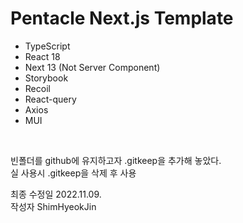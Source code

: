 # Pentacle Next.js Template

- TypeScript
- React 18
- Next 13 (Not Server Component)
- Storybook
- Recoil
- React-query
- Axios
- MUI

<br/>

빈폴더를 github에 유지하고자 .gitkeep을 추가해 놓았다.  
실 사용시 .gitkeep을 삭제 후 사용

최종 수정일 2022.11.09.  
작성자 ShimHyeokJin
